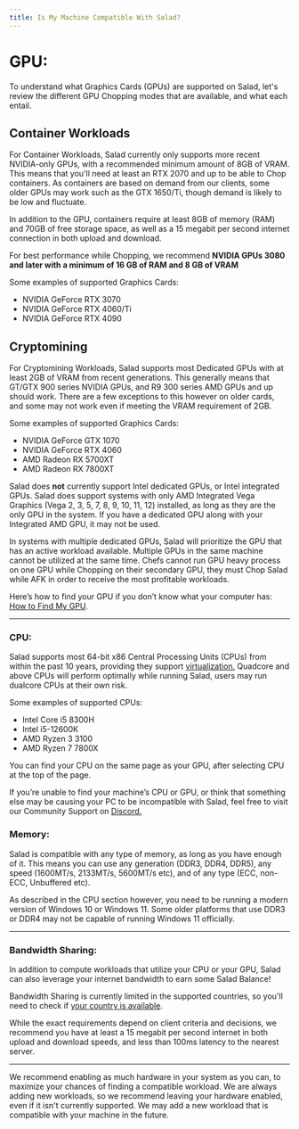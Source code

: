 ```yaml
---
title: Is My Machine Compatible With Salad?
---
```


# **GPU:**

To understand what Graphics Cards (GPUs) are supported on Salad, let's review the different GPU Chopping modes that are
available, and what each entail.

## **Container Workloads**

For Container Workloads, Salad currently only supports more recent NVIDIA-only GPUs, with a recommended minimum amount
of 8GB of VRAM. This means that you'll need at least an RTX 2070 and up to be able to Chop containers. As containers are
based on demand from our clients, some older GPUs may work such as the GTX 1650/Ti, though demand is likely to be low
and fluctuate.

In addition to the GPU, containers require at least 8GB of memory (RAM) and 70GB of free storage space, as well as a 15
megabit per second internet connection in both upload and download.

For best performance while Chopping, we recommend **NVIDIA GPUs 3080 and later with a minimum of 16 GB of RAM and 8 GB
of VRAM**

Some examples of supported Graphics Cards:

- NVIDIA GeForce RTX 3070
- NVIDIA GeForce RTX 4060/Ti
- NVIDIA GeForce RTX 4090

## **Cryptomining**

For Cryptomining Workloads, Salad supports most Dedicated GPUs with at least 2GB of VRAM from recent generations. This
generally means that GT/GTX 900 series NVIDIA GPUs, and R9 300 series AMD GPUs and up should work. There are a few
exceptions to this however on older cards, and some may not work even if meeting the VRAM requirement of 2GB.

Some examples of supported Graphics Cards:

- NVIDIA GeForce GTX 1070
- NVIDIA GeForce RTX 4060
- AMD Radeon RX 5700XT
- AMD Radeon RX 7800XT

Salad does **not** currently support Intel dedicated GPUs, or Intel integrated GPUs. Salad does support systems with
only AMD Integrated Vega Graphics (Vega 2, 3, 5, 7, 8, 9, 10, 11, 12) installed, as long as they are the only GPU in the
system. If you have a dedicated GPU along with your Integrated AMD GPU, it may not be used.

In systems with multiple dedicated GPUs, Salad will prioritize the GPU that has an active workload available. Multiple
GPUs in the same machine cannot be utilized at the same time. Chefs cannot run GPU heavy process on one GPU while
Chopping on their secondary GPU, they must Chop Salad while AFK in order to receive the most profitable workloads.

Here’s how to find your GPU if you don’t know what your computer has:
[How to Find My GPU](/docs/Guides/Your-PC/118-how-to-find-your-gpu-or-cpu).

---

### **CPU:**

Salad supports most 64-bit x86 Central Processing Units (CPUs) from within the past 10 years, providing they support
[virtualization.](/docs/Guides/Your-PC/270-how-to-enable-virtualization-support-on-your-machine) Quadcore and above CPUs
will perform optimally while running Salad, users may run dualcore CPUs at their own risk.

Some examples of supported CPUs:

- Intel Core i5 8300H
- Intel i5-12600K
- AMD Ryzen 3 3100
- AMD Ryzen 7 7800X

You can find your CPU on the same page as your GPU, after selecting CPU at the top of the page.

If you’re unable to find your machine’s CPU or GPU, or think that something else may be causing your PC to be
incompatible with Salad, feel free to visit our Community Support on [Discord.](http://discord.gg/salad)

### Memory:

Salad is compatible with any type of memory, as long as you have enough of it. This means you can use any generation
(DDR3, DDR4, DDR5), any speed (1600MT/s, 2133MT/s, 5600MT/s etc), and of any type (ECC, non-ECC, Unbuffered etc).

As described in the CPU section however, you need to be running a modern version of Windows 10 or Windows 11. Some older
platforms that use DDR3 or DDR4 may not be capable of running Windows 11 officially.

---

### **Bandwidth Sharing:**

In addition to compute workloads that utilize your CPU or your GPU, Salad can also leverage your internet bandwidth to
earn some Salad Balance!

Bandwidth Sharing is currently limited in the supported countries, so you'll need to check if
[your country is available](/docs/Troubleshooting/Bandwidth-Sharing-Jobs/295-bandwidth-sharing-quick-troubleshooting-guide).

While the exact requirements depend on client criteria and decisions, we recommend you have at least a 15 megabit per
second internet in both upload and download speeds, and less than 100ms latency to the nearest server.

---

We recommend enabling as much hardware in your system as you can, to maximize your chances of finding a compatible
workload. We are always adding new workloads, so we recommend leaving your hardware enabled, even if it isn't currently
supported. We may add a new workload that is compatible with your machine in the future.
